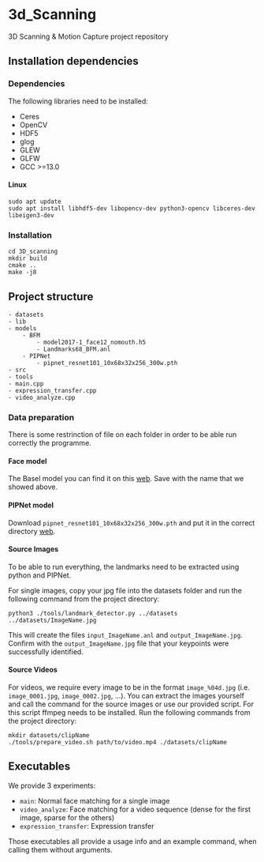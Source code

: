 # 3d_Scanning
3D Scanning &amp; Motion Capture project repository

## Installation dependencies

### Dependencies

The following libraries need to be installed:
- Ceres
- OpenCV
- HDF5
- glog
- GLEW
- GLFW
- GCC >=13.0

#### Linux
```
sudo apt update
sudo apt install libhdf5-dev libopencv-dev python3-opencv libceres-dev libeigen3-dev
```

### Installation

```
cd 3D_scanning
mkdir build
cmake ..
make -j8
```

  
## Project structure
```
- datasets
- lib
- models
    - BFM
        - model2017-1_face12_nomouth.h5
        - Landmarks68_BFM.anl
    - PIPNet
        - pipnet_resnet101_10x68x32x256_300w.pth
- src
- tools
- main.cpp
- expression_transfer.cpp
- video_analyze.cpp
```
### Data preparation
There is some restrinction of file on each folder in order to be able run correctly the programme.
#### Face model
The Basel model you can find it on this [web](https://faces.dmi.unibas.ch/bfm/bfm2017.html). Save with the name that we showed above.

#### PIPNet model
Download `pipnet_resnet101_10x68x32x256_300w.pth` and put it in  the correct directory [web](https://github.com/jhb86253817/PIPNet).

#### Source Images
To be able to run everything, the landmarks need to be extracted using python and PIPNet.

For single images, copy your jpg file into the datasets folder and run the following command from the project directory:
````
python3 ./tools/landmark_detector.py ../datasets ../datasets/ImageName.jpg
````
This will create the files `input_ImageName.anl` and `output_ImageName.jpg`. Confirm with the `output_ImageName.jpg` file that your keypoints were successfully identified.

#### Source Videos
For videos, we require every image to be in the format `image_%04d.jpg` (i.e. `image_0001.jpg`, `image_0002.jpg`, ...).
You can extract the images yourself and call the command for the source images or use our provided script.
For this script ffmpeg needs to be installed.
Run the following commands from the project directory:
```
mkdir datasets/clipName
./tools/prepare_video.sh path/to/video.mp4 ./datasets/clipName
```

## Executables
We provide 3 experiments:
- `main`: Normal face matching for a single image
- `video_analyze`: Face matching for a video sequence (dense for the first image, sparse for the others)
- `expression_transfer`: Expression transfer

Those executables all provide a usage info and an example command, when calling them without arguments.
